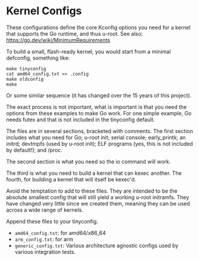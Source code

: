 # Kernel Configs

These configurations define the core Kconfig options you need for a kernel that
supports the Go runtime, and thus u-root.
See also: <https://go.dev/wiki/MinimumRequirements>

To build a small, flash-ready kernel, you would start from a minimal defconfig,
something like:

```shell
make tinyconfig
cat amd64_config.txt >> .config
make oldconfig
make
```

Or some similar sequence (it has changed over the 15 years of this project).

The exact process is not important, what is important is that you need the options
from these examples to make Go work. For one simple example, Go needs futex and that
is not included in the tinyconfig default.

The files are in several sections, bracketed with comments. The first section includes
what you need for Go; u-root init; serial console; early_printk; an initrd; devtmpfs (used by u-root
init); ELF programs (yes, this is not included by default!); and /proc.

The second section is what you need so the io command will work. 

The third is what you need to build a kernel that can kexec another. The fourth,
for building a kernel that will itself be kexec'd.

Avoid the temptation to add to these files. They are intended to be the absolute smallest
config that will still yield a working u-root initramfs. They have changed very little
since we created them, meaning they can be used across a wide range of kernels.

Append these files to your tinyconfig.

- `amd64_config.txt`: for amd64/x86_64
- `arm_config.txt`: for arm
- `generic_config.txt`: Various architecture agnostic configs used by various
  integration tests.
